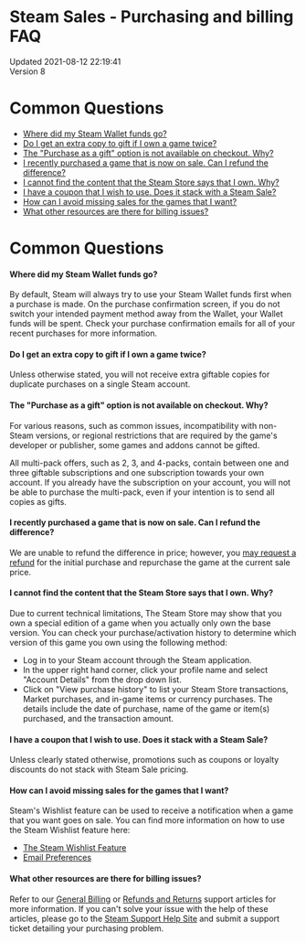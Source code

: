 # Steam Sales - Purchasing and billing FAQ
Updated 2021-08-12 22:19:41  
Version 8  

# Common Questions
* [Where did my Steam Wallet funds go?](#misswal)
* [Do I get an extra copy to gift if I own a game twice?](#xtrac)
* [The "Purchase as a gift" option is not available on checkout. Why?](#giftpur)
* [I recently purchased a game that is now on sale. Can I refund the difference?](#missedsale)
* [I cannot find the content that the Steam Store says that I own. Why?](#ownershipcheck)
* [I have a coupon that I wish to use. Does it stack with a Steam Sale?](#coupons)
* [How can I avoid missing sales for the games that I want?](#wishlist)
* [What other resources are there for billing issues?](#other)
    
  
# Common Questions
  
#### Where did my Steam Wallet funds go?
  
By default, Steam will always try to use your Steam Wallet funds first when a purchase is made. On the purchase confirmation screen, if you do not switch your intended payment method away from the Wallet, your Wallet funds will be spent. Check your purchase confirmation emails for all of your recent purchases for more information.  
  
#### Do I get an extra copy to gift if I own a game twice?
  
Unless otherwise stated, you will not receive extra giftable copies for duplicate purchases on a single Steam account.  
  
#### The "Purchase as a gift" option is not available on checkout. Why?
  
For various reasons, such as common issues, incompatibility with non-Steam versions, or regional restrictions that are required by the game's developer or publisher, some games and addons cannot be gifted.  
  
All multi-pack offers, such as 2, 3, and 4-packs, contain between one and three giftable subscriptions and one subscription towards your own account. If you already have the subscription on your account, you will not be able to purchase the multi-pack, even if your intention is to send all copies as gifts.  
  
#### I recently purchased a game that is now on sale. Can I refund the difference?
  
We are unable to refund the difference in price; however, you [may request a refund](https://help.steampowered.com/en/faqs/view/784C-923B-A4A1-C825) for the initial purchase and repurchase the game at the current sale price.  
  
#### I cannot find the content that the Steam Store says that I own. Why?
  
Due to current technical limitations, The Steam Store may show that you own a special edition of a game when you actually only own the base version. You can check your purchase/activation history to determine which version of this game you own using the following method:  
* Log in to your Steam account through the Steam application.
* In the upper right hand corner, click your profile name and select "Account Details" from the drop down list.
* Click on "View purchase history" to list your Steam Store transactions, Market purchases, and in-game items or currency purchases. The details include the date of purchase, name of the game or item(s) purchased, and the transaction amount.
  
#### I have a coupon that I wish to use. Does it stack with a Steam Sale?
  
Unless clearly stated otherwise, promotions such as coupons or loyalty discounts do not stack with Steam Sale pricing.  
  
#### How can I avoid missing sales for the games that I want?
  
Steam's Wishlist feature can be used to receive a notification when a game that you want goes on sale. You can find more information on how to use the Steam Wishlist feature here:  
* [The Steam Wishlist Feature](https://help.steampowered.com/en/faqs/view/0CAD-3B4D-B874-A065)
* [Email Preferences](https://store.steampowered.com/account/emailoptout)
  
#### What other resources are there for billing issues?
  
Refer to our [General Billing](https://support.steampowered.com/kb_cat.php?id=92) or [Refunds and Returns](https://support.steampowered.com/kb_cat.php?id=60) support articles for more information. If you can't solve your issue with the help of these articles, please go to the [Steam Support Help Site](https://help.steampowered.com) and submit a support ticket detailing your purchasing problem.